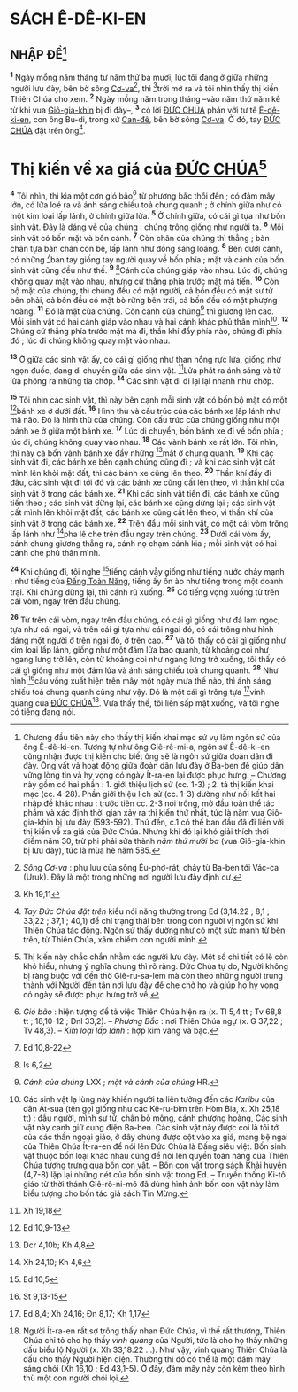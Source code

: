 # SÁCH Ê-DÊ-KI-EN

## NHẬP ĐỀ[^1]
<sup><b>1</b></sup> Ngày mồng năm tháng tư năm thứ ba mươi, lúc tôi đang ở giữa những người lưu đày, bên bờ sông [Cơ-va]()[^2], thì [^1*]trời mở ra và tôi nhìn thấy thị kiến Thiên Chúa cho xem. <sup><b>2</b></sup> Ngày mồng năm trong tháng –vào năm thứ năm kể từ khi vua [Giô-gia-khin]() bị đi đày–, <sup><b>3</b></sup> có lời [ĐỨC CHÚA]() phán với tư tế [Ê-dê-ki-en](), con ông Bu-di, trong xứ [Can-đê](), bên bờ sông [Cơ-va](). Ở đó, tay [ĐỨC CHÚA]() đặt trên ông[^3].


# Thị kiến về xa giá của [ĐỨC CHÚA]()[^4]
<sup><b>4</b></sup> Tôi nhìn, thì kìa một cơn gió bão[^5] từ phương bắc thổi đến ; có đám mây lớn, có lửa loé ra và ánh sáng chiếu toả chung quanh ; ở chính giữa như có một kim loại lấp lánh, ở chính giữa lửa. <sup><b>5</b></sup> Ở chính giữa, có cái gì tựa như bốn sinh vật. Đây là dáng vẻ của chúng : chúng trông giống như người ta. <sup><b>6</b></sup> Mỗi sinh vật có bốn mặt và bốn cánh. <sup><b>7</b></sup> Còn chân của chúng thì thẳng ; bàn chân tựa bàn chân con bê, lấp lánh như đồng sáng loáng. <sup><b>8</b></sup> Bên dưới cánh, có những [^2*]bàn tay giống tay người quay về bốn phía ; mặt và cánh của bốn sinh vật cũng đều như thế. <sup><b>9</b></sup> [^3*]Cánh của chúng giáp vào nhau. Lúc đi, chúng không quay mặt vào nhau, nhưng cứ thẳng phía trước mặt mà tiến. <sup><b>10</b></sup> Còn bộ mặt của chúng, thì chúng đều có mặt người, cả bốn đều có mặt sư tử bên phải, cả bốn đều có mặt bò rừng bên trái, cả bốn đều có mặt phượng hoàng. <sup><b>11</b></sup> Đó là mặt của chúng. Còn cánh của chúng[^6] thì giương lên cao. Mỗi sinh vật có hai cánh giáp vào nhau và hai cánh khác phủ thân mình[^7]. <sup><b>12</b></sup> Chúng cứ thẳng phía trước mặt mà đi, thần khí đẩy phía nào, chúng đi phía đó ; lúc đi chúng không quay mặt vào nhau.

<sup><b>13</b></sup> Ở giữa các sinh vật ấy, có cái gì giống như than hồng rực lửa, giống như ngọn đuốc, đang di chuyển giữa các sinh vật. [^4*]Lửa phát ra ánh sáng và từ lửa phóng ra những tia chớp. <sup><b>14</b></sup> Các sinh vật đi đi lại lại nhanh như chớp.

<sup><b>15</b></sup> Tôi nhìn các sinh vật, thì này bên cạnh mỗi sinh vật có bốn bộ mặt có một [^5*]bánh xe ở dưới đất. <sup><b>16</b></sup> Hình thù và cấu trúc của các bánh xe lấp lánh như mã não. Đó là hình thù của chúng. Còn cấu trúc của chúng giống như một bánh xe ở giữa một bánh xe. <sup><b>17</b></sup> Lúc di chuyển, bốn bánh xe đi về bốn phía ; lúc đi, chúng không quay vào nhau. <sup><b>18</b></sup> Các vành bánh xe rất lớn. Tôi nhìn, thì này cả bốn vành bánh xe đầy những [^6*]mắt ở chung quanh. <sup><b>19</b></sup> Khi các sinh vật đi, các bánh xe bên cạnh chúng cũng đi ; và khi các sinh vật cất mình lên khỏi mặt đất, thì các bánh xe cũng lên theo. <sup><b>20</b></sup> Thần khí đẩy đi đâu, các sinh vật đi tới đó và các bánh xe cũng cất lên theo, vì thần khí của sinh vật ở trong các bánh xe. <sup><b>21</b></sup> Khi các sinh vật tiến đi, các bánh xe cũng tiến theo ; các sinh vật dừng lại, các bánh xe cũng dừng lại ; các sinh vật cất mình lên khỏi mặt đất, các bánh xe cũng cất lên theo, vì thần khí của sinh vật ở trong các bánh xe. <sup><b>22</b></sup> Trên đầu mỗi sinh vật, có một cái vòm trông lấp lánh như [^7*]pha lê che trên đầu ngay trên chúng. <sup><b>23</b></sup> Dưới cái vòm ấy, cánh chúng giương thẳng ra, cánh nọ chạm cánh kia ; mỗi sinh vật có hai cánh che phủ thân mình.

<sup><b>24</b></sup> Khi chúng đi, tôi nghe [^8*]tiếng cánh vẫy giống như tiếng nước chảy mạnh ; như tiếng của [Đấng Toàn Năng](), tiếng ấy ồn ào như tiếng trong một doanh trại. Khi chúng dừng lại, thì cánh rủ xuống. <sup><b>25</b></sup> Có tiếng vọng xuống từ trên cái vòm, ngay trên đầu chúng.

<sup><b>26</b></sup> Từ trên cái vòm, ngay trên đầu chúng, có cái gì giống như đá lam ngọc, tựa như cái ngai, và trên cái gì tựa như cái ngai đó, có cái trông như hình dáng một người ở trên ngai đó, ở trên cao. <sup><b>27</b></sup> Và tôi thấy có cái gì giống như kim loại lấp lánh, giống như một đám lửa bao quanh, từ khoảng coi như ngang lưng trở lên, còn từ khoảng coi như ngang lưng trở xuống, tôi thấy có cái gì giống như một đám lửa và ánh sáng chiếu toả chung quanh. <sup><b>28</b></sup> Như hình [^9*]cầu vồng xuất hiện trên mây một ngày mưa thế nào, thì ánh sáng chiếu toả chung quanh cũng như vậy. Đó là một cái gì trông tựa [^10*]vinh quang của [ĐỨC CHÚA]()[^8]. Vừa thấy thế, tôi liền sấp mặt xuống, và tôi nghe có tiếng đang nói.

[^1]: Chương đầu tiên này cho thấy thị kiến khai mạc sứ vụ làm ngôn sứ của ông Ê-dê-ki-en. Tương tự như ông Giê-rê-mi-a, ngôn sứ Ê-dê-ki-en cũng nhận được thị kiến cho biết ông sẽ là ngôn sứ giữa đoàn dân đi đày. Ông vất vả hoạt động giữa đoàn dân lưu đày ở Ba-ben để giúp dân vững lòng tin và hy vọng có ngày Ít-ra-en lại được phục hưng. – Chương này gồm có hai phần : 1. giới thiệu lịch sử (cc. 1-3) ; 2. tả thị kiến khai mạc (cc. 4-28). Phần giới thiệu lịch sử (cc. 1-3) dường như nối kết hai nhập đề khác nhau : trước tiên cc. 2-3 nói trống, mở đầu toàn thể tác phẩm và xác định thời gian xảy ra thị kiến thứ nhất, tức là năm vua Giô-gia-khin bị lưu đày (593-592). Thứ đến, c.1 có thể ban đầu đã đi liền với thị kiến về xa giá của Đức Chúa. Nhưng khi đó lại khó giải thích thời điểm năm 30, trừ phi phải sửa thành *năm thứ mười ba* (vua Giô-gia-khin bị lưu đày), tức là mùa hè năm 585.
[^2]: *Sông Cơ-va* : phụ lưu của sông Êu-phơ-rát, chảy từ Ba-ben tới Vác-ca (Uruk). Đây là một trong những nơi người lưu đày định cư.
[^3]: *Tay Đức Chúa đặt trên* kiểu nói năng thường trong Ed (3,14.22 ; 8,1 ; 33,22 ; 37,1 ; 40,1) để chỉ trạng thái bên trong con người vị ngôn sứ khi Thiên Chúa tác động. Ngôn sứ thấy dường như có một sức mạnh từ bên trên, từ Thiên Chúa, xâm chiếm con người mình.
[^4]: Thị kiến này chắc chắn nhằm các người lưu đày. Một số chi tiết có lẽ còn khó hiểu, nhưng ý nghĩa chung thì rõ ràng. Đức Chúa tự do, Người không bị ràng buộc với đền thờ Giê-ru-sa-lem mà còn theo những người trung thành với Người đến tận nơi lưu đày để che chở họ và giúp họ hy vọng có ngày sẽ được phục hưng trở về.
[^5]: *Gió bão* : hiện tượng để tả việc Thiên Chúa hiện ra (x. Tl 5,4 tt ; Tv 68,8 tt ; 18,10-12 ; Đnl 33,2). – *Phương Bắc* : nơi Thiên Chúa ngự (x. G 37,22 ; Tv 48,3). – *Kim loại lấp lánh* : hợp kim vàng và bạc.
[^6]: *Cánh của chúng* LXX ; *mặt và cánh của chúng* HR.
[^7]: Các sinh vật lạ lùng này khiến người ta liên tưởng đến các *Karibu* của dân Át-sua (tên gọi giống như các Kê-ru-bim trên Hòm Bia, x. Xh 25,18 tt) : đầu người, mình sư tử, chân bò mộng, cánh phượng hoàng, Các sinh vật này canh giữ cung điện Ba-ben. Các sinh vật này được coi là tôi tớ của các thần ngoại giáo, ở đây chúng được cột vào xa giá, mang bệ ngai của Thiên Chúa Ít-ra-en để nói lên Đức Chúa là Đấng siêu việt. Bốn sinh vật thuộc bốn loại khác nhau cũng để nói lên quyền toàn năng của Thiên Chúa tượng trưng qua bốn con vật. – Bốn con vật trong sách Khải huyền (4,7-8) lặp lại những nét của bốn sinh vật trong Ed. – Truyền thống Ki-tô giáo từ thời thánh Giê-rô-ni-mô đã dùng hình ảnh bốn con vật này làm biểu tượng cho bốn tác giả sách Tin Mừng.
[^8]: Người Ít-ra-en rất sợ trông thấy nhan Đức Chúa, vì thế rất thường, Thiên Chúa chỉ tỏ cho họ thấy *vinh quang* của Người, tức là cho họ thấy những dấu biểu lộ Người (x. Xh 33,18.22 ...). Như vậy, vinh quang Thiên Chúa là dấu cho thấy Người hiện diện. Thường thì đó có thể là một đám mây sáng chói (Xh 16,10 ; Ed 43,1-5). Ở đây, đám mây này còn kèm theo hình thù một con người chói lọi.
[^1*]: Kh 19,11
[^2*]: Ed 10,8-22
[^3*]: Is 6,2
[^4*]: Xh 19,18
[^5*]: Ed 10,9-13
[^6*]: Dcr 4,10b; Kh 4,8
[^7*]: Xh 24,10; Kh 4,6
[^8*]: Ed 10,5
[^9*]: St 9,13-15
[^10*]: Ed 8,4; Xh 24,16; Đn 8,17; Kh 1,17